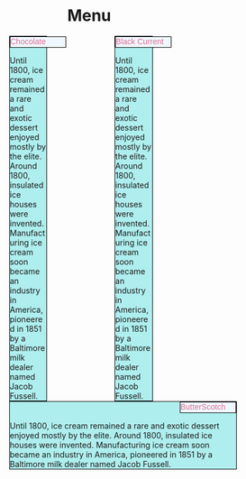 
<!DOCTYPE html>
<html>
    <head>
    <meta charset="utf-8">
    <meta name="viewport" content="width=device-width,initial-scale=1">
    <style>
    *{
        box-sizing:border-box;
    }
    #h1{
        text-align: center;
    }
    .a{
        width:100%;      
    }
    p{
        border:1px solid black;
        background-color:aliceblue;
        width:100px;
        height:20px;
        margin-right:0px;
        margin-left:auto;
        margin-top:0px;
        font-family:Arial, Helvetica, sans-serif;
        color:palevioletred;
    }
    @media(min-width:1200px){
        .col-lg-1,.col-lg-2,.col-lg-3{
            float:left;
            border:1px solid black;
            margin-right:60px;
            margin-left:60px;
            background-color:paleturquoise;
        }
        .col-lg-1{
            width:8.33%;
        }
        .col-lg-2{
            width:16.66%;
        }
        .col-lg-3{
            width:25%;
        }
    }
    @media(min-width:768px) and (max-width:1199px){
        .col-md-1,.col-md-2,.col-md-3{
            float:left;
            border:1px solid black;
            margin-right:60px;
            margin-left:60px;
            background-color:paleturquoise;
        }
        .col-md-1{
            width:8.33%;
        }
        .col-md-2{
            width:16.66%;
        }
        .col-md-3{
            width:100%;
        }
    }
    @media(max-width:767px){
        .col-md-1,.col-md-2,.col-md-3{
            float:left;
            border:1px solid black;
            margin-right:auto;
            margin-left:auto;
            background-color:paleturquoise;
            margin-top:20px;
        }
        .col-md-1{
            width:100%;
        }
        .col-md-2{
            width:100%;
        }
        .col-md-3{
            width:100%;
        }
    }
    </style>
    </head>
    <body>
        <h1 id="h1">Menu</h1>
        <div class="a">
            <div class="col-lg-3 col-md-2"><p>Chocolate</p>Until 1800, ice cream remained a rare and exotic dessert enjoyed mostly by the elite. Around 1800, insulated ice houses were invented. Manufacturing ice cream soon became an industry in America, pioneered in 1851 by a Baltimore milk dealer named Jacob Fussell.</div>
            <div class="col-lg-3 col-md-2"><p>Black Current</p>Until 1800, ice cream remained a rare and exotic dessert enjoyed mostly by the elite. Around 1800, insulated ice houses were invented. Manufacturing ice cream soon became an industry in America, pioneered in 1851 by a Baltimore milk dealer named Jacob Fussell.</div>
            <div class="col-lg-3 col-md-3"><p>ButterScotch</p>Until 1800, ice cream remained a rare and exotic dessert enjoyed mostly by the elite. Around 1800, insulated ice houses were invented. Manufacturing ice cream soon became an industry in America, pioneered in 1851 by a Baltimore milk dealer named Jacob Fussell.</div>
        </div>
    </body>
</html>
